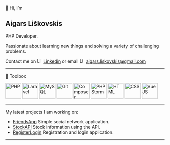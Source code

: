  👋 Hi, I’m 
 
 Aigars Liškovskis
---

PHP Developer.

Passionate about learning new things and solving a variety of challenging problems.

Contact me on <img src="https://cdn.worldvectorlogo.com/logos/linkedin-icon-2.svg" alt="Linked in" width="15" height="15"/> <a href="https://www.linkedin.com/in/aigars-liskovskis/">Linkedin</a> or email <img src="https://cdn.worldvectorlogo.com/logos/gmail-icon-3.svg" alt="Linked in" width="15" height="15"/> aigars.liskovskis@gmail.com

---

🧰 Toolbox


<img src="https://cdn.worldvectorlogo.com/logos/php-1.svg" alt="PHP" width="50" height="50"/> <img src="https://cdn.worldvectorlogo.com/logos/laravel-2.svg" alt="Laravel" width="50" height="50"/>  <img src="https://cdn.worldvectorlogo.com/logos/mysql-6.svg" alt="MySQL" width="50" height="50"/> <img src="https://cdn.worldvectorlogo.com/logos/git.svg" alt="Git" width="50" height="50"/> <img src="https://cdn.worldvectorlogo.com/logos/composer.svg" alt="Composer" width="50" height="50"/> <img src="https://cdn.worldvectorlogo.com/logos/phpstorm-1.svg" alt="PHPStorm" width="50" height="50"/>  <img src="https://cdn.worldvectorlogo.com/logos/html-1.svg" alt="HTML" width="50" height="50"/> <img src="https://cdn.worldvectorlogo.com/logos/css-3.svg" alt="CSS" width="50" height="50"/> <img src="https://cdn.worldvectorlogo.com/logos/vue-js-1.svg" alt="VueJS" width="50" height="50"/>

---
 My latest projects I am working on:
 
 - <a href="https://github.com/AigarsLiskovskis/BookingApp.git">FriendsApp</a> Simple social network application.
 - <a href="https://github.com/AigarsLiskovskis/FriendsApp.git">StockAPI</a> Stock information using the API.
 - <a href="https://github.com/AigarsLiskovskis/StockAPI.git">RegisterLogin</a> Registration and login application.
---


<!---
AigarsLiskovskis/AigarsLiskovskis is a ✨ special ✨ repository because its `README.md` (this file) appears on your GitHub profile.
You can click the Preview link to take a look at your changes.
--->
